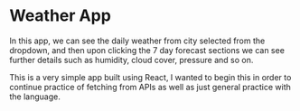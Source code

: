 # Weather App

In this app, we can see the daily weather from city selected from the dropdown, and then upon clicking the 7 day forecast sections we can see further details such as humidity, cloud cover, pressure and so on.

This is a very simple app built using React, I wanted to begin this in order to continue practice of fetching from APIs as well as just general practice with the language.
